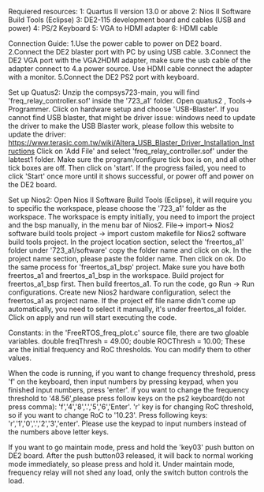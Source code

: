 Requiered resources:
1: Quartus II version 13.0 or above
2: Nios II Software Build Tools (Eclipse)
3: DE2-115 development board and cables (USB and power)
4: PS/2 Keyboard
5: VGA to HDMI adapter
6: HDMI cable

Connection Guide:
1.Use the power cable to power on DE2 board. 
2.Connect the DE2 blaster port with PC by using USB cable.
3.Connect the DE2 VGA port with the VGA2HDMI adapter, make sure the usb cable of the adapter connect to 4.a power source. Use HDMI cable connect the adapter with a monitor.
5.Connect the DE2 PS2 port with keyboard.


Set up Quatus2:
Unzip the compsys723-main, you will find 'freq_relay_controller.sof' inside the '723_a1' folder.
Open quatus2 , Tools-> Programmer. Click on hardware setup and choose 'USB-Blaster'. 
If you cannot find USB blaster, that might be driver issue: windows need to update the driver
to make the USB Blaster work, please follow this website to update the driver:
https://www.terasic.com.tw/wiki/Altera_USB_Blaster_Driver_Installation_Instructions
Click on 'Add File' and select 'freq_relay_controller.sof' under the labtest1 folder. Make sure the program/configure tick box is on, and all other tick boxes are off. Then click on 'start'. If the progress failed, you need to click 'Start' once more until it shows successful, or power off and power on the DE2 board.

Set up Nios2:
Open Nios II Software Build Tools (Eclipse), it will require you to specific the workspace, please choose the '723_a1' folder as the workspace. The workspace is empty initially, you need to import the project and the bsp manually, in the menu bar of Nios2. File-> import-> Nios2 software build tools project -> import custom makefile for Nios2 software build tools project. In the project location section, select the 'freertos_a1' folder under '723_a1/software' copy the folder name and click on ok.
In the project name section, please paste the folder name. Then click on ok. Do the same process for 'freertos_a1_bsp' project. Make sure you have both freertos_a1 and freertos_a1_bsp in the workspace. Build project for freertos_a1_bsp first. Then build freertos_a1. To run the code, go Run -> Run configurations.  Create new Nios2 hardware configuration, select the freertos_a1 as project name. If the project elf file name didn't come up automatically, you need to select it manually, it's under freertos_a1 folder. Click on apply and run will start executing the code.


Constants:
in the 'FreeRTOS_freq_plot.c' source file, there are two gloable variables. 
double freqThresh = 49.00;
double ROCThresh = 10.00;
These are the initial frequency and RoC thresholds. You can modify them to other values. 

When the code is running, if you want to change frequency threshold, press 'f' on the keyboard, then input numbers by pressing keypad, when you finished input numbers, press 'enter'.
if you want to change the frequency threshold to '48.56',please press follow keys on the ps2 keyboard(do not press comma): 'f','4','8','.','5','6','Enter'. 'r' key is for changing RoC threshold, so if you want to change RoC to '10.23'. Press following keys: 'r','1','0','.','2','3','enter'. Please use the keypad to input numbers instead of the numbers above letter keys.

If you want to go maintain mode, press and hold the 'key03' push button on DE2 board. After the push button03 released, it will back to normal working mode immediately, so please press and hold it.
Under maintain mode, frequency relay will not shed any load, only the switch button controls the load.


